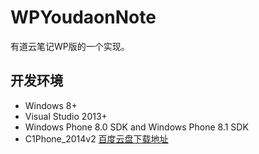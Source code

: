 # WPYoudaonNote
有道云笔记WP版的一个实现。

## 开发环境

- Windows 8+
- Visual Studio 2013+
- Windows Phone 8.0 SDK and Windows Phone 8.1 SDK
- C1Phone_2014v2 [百度云盘下载地址](http://pan.baidu.com/s/1pJuVs4z)
